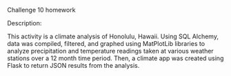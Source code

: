 Challenge 10 homework

Description:

This activity is a climate analysis of Honolulu, Hawaii. Using SQL Alchemy, data was compiled, filtered, and graphed using MatPlotLib libraries to analyze precipitation and temperature readings taken at various weather stations over a 12 month time period. Then, a climate app was created using Flask to return JSON results from the analysis. 
